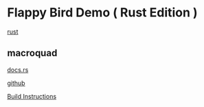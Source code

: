 # Flappy Bird Demo ( Rust Edition )

[rust](https://www.rust-lang.org/)

## macroquad

[docs.rs](https://docs.rs/macroquad/0.3.25/macroquad/#modules)

[github](https://github.com/not-fl3/macroquad)

[Build Instructions](https://github.com/not-fl3/macroquad#build-instructions)
